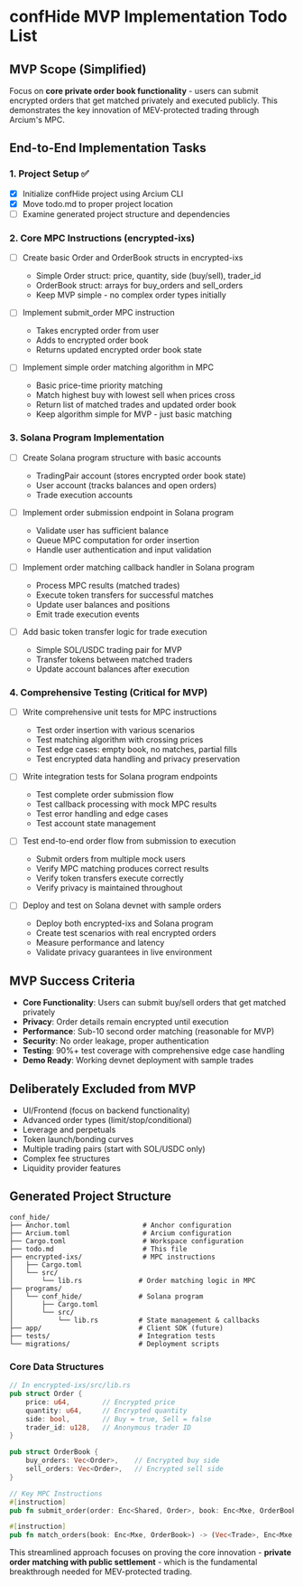 # confHide MVP Implementation Todo List

## **MVP Scope (Simplified)**
Focus on **core private order book functionality** - users can submit encrypted orders that get matched privately and executed publicly. This demonstrates the key innovation of MEV-protected trading through Arcium's MPC.

## **End-to-End Implementation Tasks**

### **1. Project Setup** ✅
- [x] Initialize confHide project using Arcium CLI
- [x] Move todo.md to proper project location
- [ ] Examine generated project structure and dependencies

### **2. Core MPC Instructions (encrypted-ixs)**
- [ ] Create basic Order and OrderBook structs in encrypted-ixs
  - Simple Order struct: price, quantity, side (buy/sell), trader_id
  - OrderBook struct: arrays for buy_orders and sell_orders
  - Keep MVP simple - no complex order types initially

- [ ] Implement submit_order MPC instruction
  - Takes encrypted order from user
  - Adds to encrypted order book
  - Returns updated encrypted order book state

- [ ] Implement simple order matching algorithm in MPC
  - Basic price-time priority matching
  - Match highest buy with lowest sell when prices cross
  - Return list of matched trades and updated order book
  - Keep algorithm simple for MVP - just basic matching

### **3. Solana Program Implementation**
- [ ] Create Solana program structure with basic accounts
  - TradingPair account (stores encrypted order book state)
  - User account (tracks balances and open orders)
  - Trade execution accounts

- [ ] Implement order submission endpoint in Solana program
  - Validate user has sufficient balance
  - Queue MPC computation for order insertion
  - Handle user authentication and input validation

- [ ] Implement order matching callback handler in Solana program
  - Process MPC results (matched trades)
  - Execute token transfers for successful matches
  - Update user balances and positions
  - Emit trade execution events

- [ ] Add basic token transfer logic for trade execution
  - Simple SOL/USDC trading pair for MVP
  - Transfer tokens between matched traders
  - Update account balances after execution

### **4. Comprehensive Testing (Critical for MVP)**
- [ ] Write comprehensive unit tests for MPC instructions
  - Test order insertion with various scenarios
  - Test matching algorithm with crossing prices
  - Test edge cases: empty book, no matches, partial fills
  - Test encrypted data handling and privacy preservation

- [ ] Write integration tests for Solana program endpoints
  - Test complete order submission flow
  - Test callback processing with mock MPC results
  - Test error handling and edge cases
  - Test account state management

- [ ] Test end-to-end order flow from submission to execution
  - Submit orders from multiple mock users
  - Verify MPC matching produces correct results
  - Verify token transfers execute correctly
  - Verify privacy is maintained throughout

- [ ] Deploy and test on Solana devnet with sample orders
  - Deploy both encrypted-ixs and Solana program
  - Create test scenarios with real encrypted orders
  - Measure performance and latency
  - Validate privacy guarantees in live environment

## **MVP Success Criteria**
- **Core Functionality**: Users can submit buy/sell orders that get matched privately
- **Privacy**: Order details remain encrypted until execution
- **Performance**: Sub-10 second order matching (reasonable for MVP)
- **Security**: No order leakage, proper authentication
- **Testing**: 90%+ test coverage with comprehensive edge case handling
- **Demo Ready**: Working devnet deployment with sample trades

## **Deliberately Excluded from MVP**
- UI/Frontend (focus on backend functionality)
- Advanced order types (limit/stop/conditional)
- Leverage and perpetuals
- Token launch/bonding curves
- Multiple trading pairs (start with SOL/USDC only)
- Complex fee structures
- Liquidity provider features

## **Generated Project Structure**
```
conf_hide/
├── Anchor.toml                  # Anchor configuration
├── Arcium.toml                  # Arcium configuration
├── Cargo.toml                   # Workspace configuration
├── todo.md                      # This file
├── encrypted-ixs/               # MPC instructions
│   ├── Cargo.toml
│   └── src/
│       └── lib.rs              # Order matching logic in MPC
├── programs/
│   └── conf_hide/              # Solana program
│       ├── Cargo.toml
│       └── src/
│           └── lib.rs          # State management & callbacks
├── app/                        # Client SDK (future)
├── tests/                      # Integration tests
└── migrations/                 # Deployment scripts
```

### **Core Data Structures**
```rust
// In encrypted-ixs/src/lib.rs
pub struct Order {
    price: u64,        // Encrypted price
    quantity: u64,     // Encrypted quantity
    side: bool,        // Buy = true, Sell = false
    trader_id: u128,   // Anonymous trader ID
}

pub struct OrderBook {
    buy_orders: Vec<Order>,    // Encrypted buy side
    sell_orders: Vec<Order>,   // Encrypted sell side
}

// Key MPC Instructions
#[instruction]
pub fn submit_order(order: Enc<Shared, Order>, book: Enc<Mxe, OrderBook>) -> Enc<Mxe, OrderBook>

#[instruction]
pub fn match_orders(book: Enc<Mxe, OrderBook>) -> (Vec<Trade>, Enc<Mxe, OrderBook>)
```

This streamlined approach focuses on proving the core innovation - **private order matching with public settlement** - which is the fundamental breakthrough needed for MEV-protected trading.